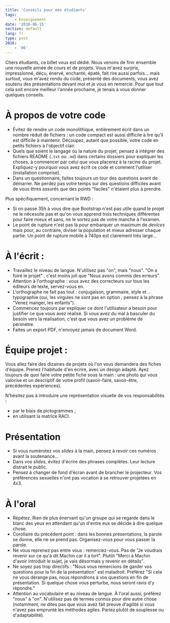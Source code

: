 ```yaml
---
title: 'Conseils pour mes étudiants'
tags:
    - Enseignement
date: '2016-06-15'
section: default
lang: fr
type: post
2016:
    - '06'
---
```


Chers étudiants, ce billet vous est dédié. Nous venons de finir ensemble une nouvelle année de cours et de projets. Vous m'avez surpris, impressionné, déçu, énervé, enchanté, épaté, fait rire aussi parfois… mais surtout, vous m'avez rendu du code, présenté des documents, vous avez soutenu des présentations devant moi et je vous en remercie. Pour que tout cela soit encore meilleur l'année prochaine, je tenais à vous donner quelques conseils.

# À propos de votre code

* Évitez de rendre un code monolithique, entièrement écrit dans un nombre réduit de fichiers : un code compact est aussi difficile à lire qu'il est difficile à maintenir. Découpez, autant que possible, votre code en petits fichiers à l'objectif clair.
* Quels que soient le langage ou la nature du projet, pensez à intégrer des fichiers README (`.txt` ou `.md`) dans certains dossiers pour expliquer les choses, à commencer par celui que vous placerez à la racine du projet. Expliquez-y pourquoi vous avez écrit ce code et comment l'utiliser (installation comprise).
* Dans un questionnaire, faites toujours un tour des questions avant de démarrer. Ne perdez pas votre temps sur des questions difficiles avant de vous êtres assurés que des points "faciles" n'étaient plus à prendre.

Plus spécifiquement, concernant le RWD :

* Si on passe 35h à vous dire que Bootstrap n'est pas utile quand le projet ne le nécessite pas et qu'on vous apprend trois techniques différentes pour faire mieux et sans, ne le sortez pas de votre manche à l'examen.
* Le point de rupture n'est pas là pour embarquer un maximum de <i lang="en">devices</i> mais pour, au contraire, diviser la population et mieux adresser chaque partie. Un point de rupture mobile à 740px est clairement très large…

# À l'écrit :

* Travaillez le niveau de langue. N'utilisez pas "on", mais "nous". "On a foiré le projet" , c'est moins joli que "Nous avons commis des erreurs".
* Attention à l'orthographe : vous avez des correcteurs sur tous les éditeurs de texte, servez-vous en.
* L'orthographe ne fait pas tout : conjugaison, grammaire, style et… typographie (oui, les virgules ne sont pas en option ; pensez à la phrase "Venez manger, les enfants").
* Commencez toujours par expliquer ce dont l'utilisateur a besoin pour justifier ce que vous avez réalisé. Si vous avez du mal à basculer du besoin vers la réalisation, c'est que vous avez un problème de périmètre.
* Faites un export PDF, n'envoyez jamais de document Word.

# Équipe projet :

Vous allez faire des dizaines de projets où l'on vous demandera des fiches d'équipe. Prenez l'habitude d'en écrire, avec un design adapté. Ayez toujours de quoi faire votre petite fiche sous la main : une photo qui vous valorise et un descriptif de votre profil (savoir-faire, savoir-être, précédentes expériences).

N'hésitez pas à introduire une représentation visuelle de vos responsabilités :

- par le biais de pictogrammes ;
- en utilisant la matrice RACI.

# Présentation

- Si vous numérotez vos <i lang="en">slides</i> à la main, pensez à revoir ces numéros avant la soutenance…
- Dans vos <i lang="en">slides</i>, évitez d'écrire des phrases complètes. Leur lecture distrait le public.
- Pensez à changer de fond d'écran avant de brancher le projecteur. Vos préférences sexuelles n'ont pas vocation à se retrouver projetées en 4x3.

# À l'oral

- Répétez. Rien de plus énervant qu'un groupe qui se regarde dans le blanc des yeux en attendant qu'un d'entre eux se décide à dire quelque chose.
- Corollaire du précédent point : dans les bonnes présentations, la parole se donne, elle ne se prend pas. Organisez-vous pour vous passer la parole.
- Ne vous reprenez pas entre vous : remerciez-vous. Pas de "Je voudrais revenir sur ce qu'à dit Machin car il a tort". Plutôt "Merci à Machin d'avoir introduit le sujet, je vais désormais y revenir en détails".
- Ne soyez pas trop directifs : "Nous vous remercions de garder vos questions pour la fin de la présentation" est maladroit. Préférez "Si cela ne vous dérange pas, nous répondrons à vos questions en fin de présentation. Si quelque chose vous perturbe, nous seront ravis d'y répondre."
- Attention au vocabulaire et au niveau de langue. À l'oral aussi, préférez "nous" à "on". N'utilisez pas de termes connus pour dire autre chose (notamment, ne dites pas que vous avez fait preuve d'agilité si vous n'avez pas emprunté les méthodes agiles. Parlez plutôt de souplesse ou d'adaptabilité).

